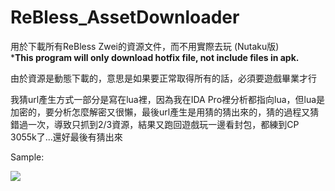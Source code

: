 # ReBless_AssetDownloader
用於下載所有ReBless Zwei的資源文件，而不用實際去玩 (Nutaku版)<br>
***This program will only download hotfix file, not include files in apk.**

由於資源是動態下載的，意思是如果要正常取得所有的話，必須要遊戲畢業才行

我猜url產生方式一部分是寫在lua裡，因為我在IDA Pro裡分析都指向lua，但lua是加密的，要分析怎麼解密又很懶，最後url產生是用猜的猜出來的，猜的過程又猜錯過一次，導致只抓到2/3資源，結果又跑回遊戲玩一邊看封包，都練到CP 3055k了...還好最後有猜出來

Sample:

![](https://user-images.githubusercontent.com/33422418/215297275-9b8bb32d-e913-4f50-a044-1d3bff3fa45a.png)
